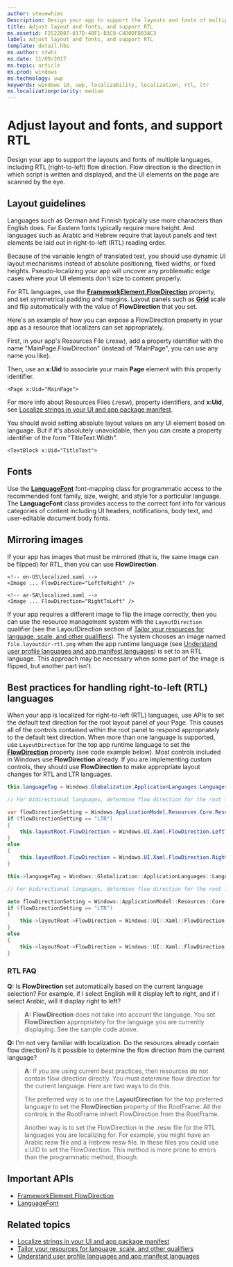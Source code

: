 ```yaml
---
author: stevewhims
Description: Design your app to support the layouts and fonts of multiple languages, including RTL (right-to-left) flow direction.
title: Adjust layout and fonts, and support RTL
ms.assetid: F2522B07-017D-40F1-B3C8-C4D0DFD03AC3
label: Adjust layout and fonts, and support RTL
template: detail.hbs
ms.author: stwhi
ms.date: 11/09/2017
ms.topic: article
ms.prod: windows
ms.technology: uwp
keywords: windows 10, uwp, localizability, localization, rtl, ltr
ms.localizationpriority: medium
---
```


# Adjust layout and fonts, and support RTL

Design your app to support the layouts and fonts of multiple languages, including RTL (right-to-left) flow direction. Flow direction is the direction in which script is written and displayed, and the UI elements on the page are scanned by the eye.

## Layout guidelines

Languages such as German and Finnish typically use more characters than English does. Far Eastern fonts typically require more height. And languages such as Arabic and Hebrew require that layout panels and text elements be laid out in right-to-left (RTL) reading order.

Because of the variable length of translated text, you should use dynamic UI layout mechanisms instead of absolute positioning, fixed widths, or fixed heights. Pseudo-localizing your app will uncover any problematic edge cases where your UI elements don't size to content properly.

For RTL languages, use the [**FrameworkElement.FlowDirection**](/uwp/api/Windows.UI.Xaml.FrameworkElement?branch=live#Windows_UI_Xaml_FrameworkElement_FlowDirection) property, and set symmetrical padding and margins. Layout panels such as [**Grid**](/uwp/api/Windows.UI.Xaml.Controls.Grid?branch=live) scale and flip automatically with the value of **FlowDirection** that you set.

Here's an example of how you can expose a FlowDirection property in your app as a resource that localizers can set appropriately.

First, in your app's Resources File (.resw), add a property identifier with the name "MainPage.FlowDirection" (instead of "MainPage", you can use any name you like).

Then, use an **x:Uid** to associate your main **Page** element with this property identifier.

```xaml
<Page x:Uid="MainPage">
```

For more info about Resources Files (.resw), property identifiers, and **x:Uid**, see [Localize strings in your UI and app package manifest](../../app-resources/localize-strings-ui-manifest.md).

You should avoid setting absolute layout values on any UI element based on language. But if it's absolutely unavoidable, then you can create a property identifier of the form "TitleText.Width".

```xaml
<TextBlock x:Uid="TitleText">
```

## Fonts

Use the [**LanguageFont**](/uwp/api/Windows.Globalization.Fonts.LanguageFont?branch=live) font-mapping class for programmatic access to the recommended font family, size, weight, and style for a particular language. The **LanguageFont** class provides access to the correct font info for various categories of content including UI headers, notifications, body text, and user-editable document body fonts.

## Mirroring images

If your app has images that must be mirrored (that is, the same image can be flipped) for RTL, then you can use **FlowDirection**.

```xaml
<!-- en-US\localized.xaml -->
<Image ... FlowDirection="LeftToRight" />

<!-- ar-SA\localized.xaml -->
<Image ... FlowDirection="RightToLeft" />
```

If your app requires a different image to flip the image correctly, then you can use the resource management system with the `LayoutDirection` qualifier (see the LayoutDirection section of [Tailor your resources for language, scale, and other qualifiers](../../app-resources/tailor-resources-lang-scale-contrast.md#layoutdirection)). The system chooses an image named `file.layoutdir-rtl.png` when the app runtime language (see [Understand user profile languages and app manifest languages](manage-language-and-region.md)) is set to an RTL language. This approach may be necessary when some part of the image is flipped, but another part isn't.

## Best practices for handling right-to-left (RTL) languages

When your app is localized for right-to-left (RTL) languages, use APIs to set the default text direction for the root layout panel of your Page. This causes all of the controls contained within the root panel to respond appropriately to the default text direction. When more than one language is supported, use `LayoutDirection` for the top app runtime language to set the [**FlowDirection**](/uwp/api/Windows.UI.Xaml.FrameworkElement?branch=live#Windows_UI_Xaml_FrameworkElement_FlowDirection) property (see code example below). Most controls included in Windows use **FlowDirection** already. If you are implementing custom controls, they should use **FlowDirection** to make appropriate layout changes for RTL and LTR languages.

```csharp    
this.languageTag = Windows.Globalization.ApplicationLanguages.Languages[0];

// For bidirectional languages, determine flow direction for the root layout panel, and all contained UI.

var flowDirectionSetting = Windows.ApplicationModel.Resources.Core.ResourceContext.GetForCurrentView().QualifierValues["LayoutDirection"];
if (flowDirectionSetting == "LTR")
{
    this.layoutRoot.FlowDirection = Windows.UI.Xaml.FlowDirection.LeftToRight;
}
else
{
    this.layoutRoot.FlowDirection = Windows.UI.Xaml.FlowDirection.RightToLeft;
}
```

```cpp
this->languageTag = Windows::Globalization::ApplicationLanguages::Languages->GetAt(0);

// For bidirectional languages, determine flow direction for the root layout panel, and all contained UI.

auto flowDirectionSetting = Windows::ApplicationModel::Resources::Core::ResourceContext::GetForCurrentView()->QualifierValues->Lookup("LayoutDirection");
if (flowDirectionSetting == "LTR")
{
    this->layoutRoot->FlowDirection = Windows::UI::Xaml::FlowDirection::LeftToRight;
}
else
{
    this->layoutRoot->FlowDirection = Windows::UI::Xaml::FlowDirection::RightToLeft;
}
```

### RTL FAQ 

**Q:** Is **FlowDirection** set automatically based on the current language selection? For example, if I select English will it display left to right, and if I select Arabic, will it display right to left?

> **A:** **FlowDirection** does not take into account the language. You set **FlowDirection** appropriately for the language you are currently displaying. See the sample code above.

**Q:** I'm not very familiar with localization. Do the resources already contain flow direction? Is it possible to determine the flow direction from the current language?

> **A:** If you are using current best practices, then resources do not contain flow direction directly. You must determine flow direction for the current language. Here are two ways to do this.
> 
> The preferred way is to use the **LayoutDirection** for the top preferred language to set the **FlowDirection** property of the RootFrame. All the controls in the RootFrame inherit FlowDirection from the RootFrame.
> 
> Another way is to set the FlowDirection in the .resw file for the RTL languages you are localizing for. For example, you might have an Arabic resw file and a Hebrew resw file. In these files you could use x:UID to set the FlowDirection. This method is more prone to errors than the programmatic method, though.

## Important APIs

* [FrameworkElement.FlowDirection](/uwp/api/Windows.UI.Xaml.FrameworkElement?branch=live#Windows_UI_Xaml_FrameworkElement_FlowDirection)
* [LanguageFont](/uwp/api/Windows.Globalization.Fonts.LanguageFont?branch=live)

## Related topics

* [Localize strings in your UI and app package manifest](../../app-resources/localize-strings-ui-manifest.md)
* [Tailor your resources for language, scale, and other qualifiers](../../app-resources/tailor-resources-lang-scale-contrast.md)
* [Understand user profile languages and app manifest languages](manage-language-and-region.md)